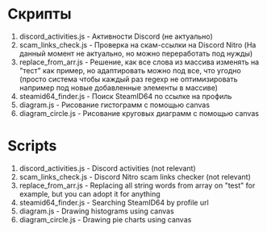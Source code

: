 # Скрипты

1. discord_activities.js - Активности Discord (не актуально)
2. scam_links_check.js - Проверка на скам-ссылки на Discord Nitro (На данный момент не актуально, но можно переработать под нужды)
3. replace_from_arr.js - Решение, как все слова из массива изменять на "тест" как пример, но адаптировать можно под все, что угодно (просто система чтобы каждый раз regexp не оптимизировать например под новые добавленные элементы в массиве)
4. steamid64_finder.js - Поиск SteamID64 по ссылке на профиль
5. diagram.js - Рисование гистограмм с помощью canvas
6. diagram_circle.js - Рисование круговых диаграмм с помощью canvas


# Scripts

1. discord_activities.js - Discord activities (not relevant)
2. scam_links_check.js - Discord Nitro scam links checker (not relevant)
3. replace_from_arr.js - Replacing all string words from array on "test" for example, but you can adopt it for anything 
4. steamid64_finder.js - Searching SteamID64 by profile url
5. diagram.js - Drawing histograms using canvas
6. diagram_circle.js - Drawing pie charts using canvas

